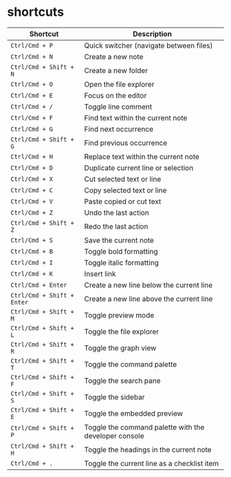 # shortcuts

| Shortcut                  | Description                                             |
|---------------------------|----------------------------------------------------|
| `Ctrl/Cmd + P`            | Quick switcher (navigate between files)                 |
| `Ctrl/Cmd + N`            | Create a new note                                       |
| `Ctrl/Cmd + Shift + N`    | Create a new folder                                     |
| `Ctrl/Cmd + O`            | Open the file explorer                                  |
| `Ctrl/Cmd + E`            | Focus on the editor                                     |
| `Ctrl/Cmd + /`            | Toggle line comment                                     |
| `Ctrl/Cmd + F`            | Find text within the current note                       |
| `Ctrl/Cmd + G`            | Find next occurrence                                    |
| `Ctrl/Cmd + Shift + G`    | Find previous occurrence                                |
| `Ctrl/Cmd + H`            | Replace text within the current note                    |
| `Ctrl/Cmd + D`            | Duplicate current line or selection                     |
| `Ctrl/Cmd + X`            | Cut selected text or line                               |
| `Ctrl/Cmd + C`            | Copy selected text or line                              |
| `Ctrl/Cmd + V`            | Paste copied or cut text                                |
| `Ctrl/Cmd + Z`            | Undo the last action                                    |
| `Ctrl/Cmd + Shift + Z`    | Redo the last action                                    |
| `Ctrl/Cmd + S`            | Save the current note                                   |
| `Ctrl/Cmd + B`            | Toggle bold formatting                                  |
| `Ctrl/Cmd + I`            | Toggle italic formatting                                |
| `Ctrl/Cmd + K`            | Insert link                                             |
| `Ctrl/Cmd + Enter`        | Create a new line below the current line                 |
| `Ctrl/Cmd + Shift + Enter`| Create a new line above the current line                 |
| `Ctrl/Cmd + Shift + M`    | Toggle preview mode                                     |
| `Ctrl/Cmd + Shift + L`    | Toggle the file explorer                                |
| `Ctrl/Cmd + Shift + R`    | Toggle the graph view                                   |
| `Ctrl/Cmd + Shift + T`    | Toggle the command palette                              |
| `Ctrl/Cmd + Shift + F`    | Toggle the search pane                                  |
| `Ctrl/Cmd + Shift + S`    | Toggle the sidebar                                      |
| `Ctrl/Cmd + Shift + E`    | Toggle the embedded preview                             |
| `Ctrl/Cmd + Shift + P`    | Toggle the command palette with the developer console    |
| `Ctrl/Cmd + Shift + H`    | Toggle the headings in the current note                  |
| `Ctrl/Cmd + .`            | Toggle the current line as a checklist item              |



